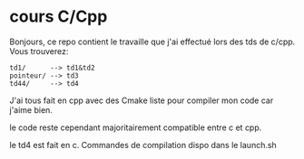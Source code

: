# cours C/Cpp

Bonjours, ce repo contient le travaille que j'ai effectué lors des tds de c/cpp.
Vous trouverez:

    td1/      --> td1&td2
    pointeur/ --> td3
    td44/     --> td4

J'ai tous fait en cpp avec des Cmake liste pour compiler mon code car j'aime bien.

le code reste cependant majoritairement compatible entre c et cpp.

le td4 est fait en c. Commandes de compilation dispo dans le launch.sh

